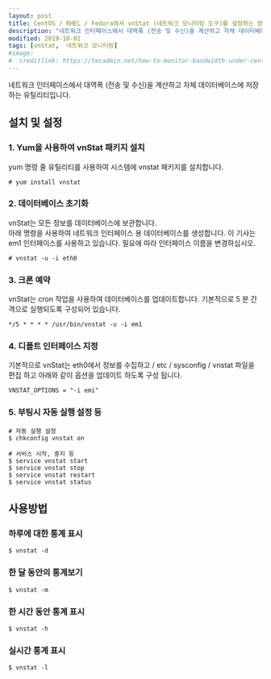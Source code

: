 ```yaml
---
layout: post
title: CentOS / RHEL / Fedora에서 vnStat (네트워크 모니터링 도구)를 설정하는 방법
description: "네트워크 인터페이스에서 대역폭 (전송 및 수신)을 계산하고 자체 데이터베이스에 저장하는 유틸리티"
modified: 2019-10-01
tags: [vnStat,  네트워크 모니터링]
#image:
#  creditlink: https://tecadmin.net/how-to-monitor-bandwidth-under-centos-linux-using-vnstat/
---
```

네트워크 인터페이스에서 대역폭 (전송 및 수신)을 계산하고 자체 데이터베이스에 저장하는 유틸리티입니다. 

## 설치 및 설정

### 1. Yum을 사용하여 vnStat 패키지 설치
yum 명령 줄 유틸리티를 사용하여 시스템에 vnstat 패키지를 설치합니다.

```
# yum install vnstat
```

### 2. 데이터베이스 초기화
vnStat는 모든 정보를 데이터베이스에 보관합니다.  
아래 명령을 사용하여 네트워크 인터페이스 용 데이터베이스를 생성합니다. 이 기사는 em1 인터페이스를 사용하고 있습니다. 필요에 따라 인터페이스 이름을 변경하십시오.  

```
# vnstat -u -i eth0
```

### 3. 크론 예약
vnStat는 cron 작업을 사용하여 데이터베이스를 업데이트합니다. 기본적으로 5 분 간격으로 실행되도록 구성되어 있습니다. 
```
*/5 * * * * /usr/bin/vnstat -u -i em1
```

### 4. 디폴트 인터페이스 지정
기본적으로 vnStat는 eth0에서 정보를 수집하고 / etc / sysconfig / vnstat 파일을 편집 하고 아래와 같이 옵션을 업데이트 하도록 구성 됩니다.

```
VNSTAT_OPTIONS = "-i emi"
````

### 5. 부팅시 자동 실행 설정 등

```
# 자동 실행 설정
$ chkconfig vnstat on

# 서비스 시작, 중지 등
$ service vnstat start
$ service vnstat stop
$ service vnstat restart
$ service vnstat status
```


## 사용방법 

### 하루에 대한 통계 표시
```
$ vnstat -d
```

### 한 달 동안의 통계보기
```
$ vnstat -m
```
### 한 시간 동안 통계 표시
```
$ vnstat -h
```
### 실시간 통계 표시
```
$ vnstat -l
```